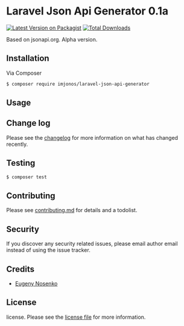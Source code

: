 # Laravel Json Api Generator 0.1a

[![Latest Version on Packagist][ico-version]][link-packagist]
[![Total Downloads][ico-downloads]][link-downloads]

Based on jsonapi.org. Alpha version.

## Installation

Via Composer

``` bash
$ composer require imjonos/laravel-json-api-generator
```

## Usage

## Change log

Please see the [changelog](changelog.md) for more information on what has changed recently.

## Testing

``` bash
$ composer test
```

## Contributing

Please see [contributing.md](contributing.md) for details and a todolist.

## Security

If you discover any security related issues, please email author email instead of using the issue tracker.

## Credits

- [Eugeny Nosenko][link-author]

## License

license. Please see the [license file](license.md) for more information.

[ico-version]: https://img.shields.io/packagist/v/nos/jsonapigenerator.svg?style=flat-square
[ico-downloads]: https://img.shields.io/packagist/dt/nos/jsonapigenerator.svg?style=flat-square

[link-packagist]: https://packagist.org/packages/imjonos/laravel-json-api-generator
[link-downloads]: https://packagist.org/packages/imjonos/laravel-json-api-generator
[link-author]: https://github.com/imjonos
[link-contributors]: ../../contributors
